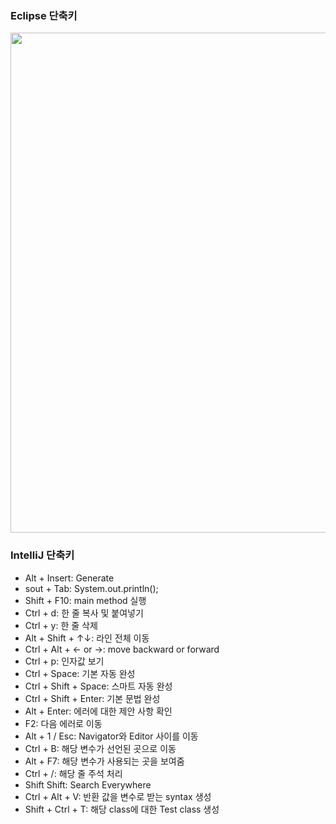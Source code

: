 ### Eclipse 단축키
<img src=https://user-images.githubusercontent.com/65876994/94232099-3fb46c00-ff40-11ea-802c-9018713534aa.PNG height=800>

### IntelliJ 단축키
- Alt + Insert: Generate
- sout + Tab: System.out.println();
- Shift + F10: main method 실행
- Ctrl + d: 한 줄 복사 및 붙여넣기
- Ctrl + y: 한 줄 삭제
- Alt + Shift + ↑↓: 라인 전체 이동
- Ctrl + Alt + <- or ->: move backward or forward
- Ctrl + p: 인자값 보기
- Ctrl + Space: 기본 자동 완성
- Ctrl + Shift + Space: 스마트 자동 완성
- Ctrl + Shift + Enter: 기본 문법 완성
- Alt + Enter: 에러에 대한 제안 사항 확인
- F2: 다음 에러로 이동
- Alt + 1 / Esc: Navigator와 Editor 사이를 이동
- Ctrl + B: 해당 변수가 선언된 곳으로 이동
- Alt + F7: 해당 변수가 사용되는 곳을 보여줌
- Ctrl + /: 해당 줄 주석 처리
- Shift Shift: Search Everywhere
- Ctrl + Alt + V: 반환 값을 변수로 받는 syntax 생성
- Shift + Ctrl + T: 해당 class에 대한 Test class 생성
